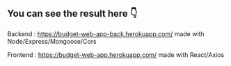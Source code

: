 You can see the result here 👇 
---

Backend : https://budget-web-app-back.herokuapp.com/ made with Node/Express/Mongoose/Cors

Frontend : https://budget-web-app.herokuapp.com/ made with React/Axios
